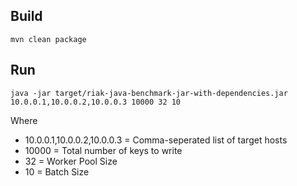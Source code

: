 Build
-----
```
mvn clean package
```

Run
---
```
java -jar target/riak-java-benchmark-jar-with-dependencies.jar 10.0.0.1,10.0.0.2,10.0.0.3 10000 32 10
```

Where 

- 10.0.0.1,10.0.0.2,10.0.0.3 = Comma-seperated list of target hosts
- 10000 = Total number of keys to write
- 32 = Worker Pool Size
- 10 = Batch Size